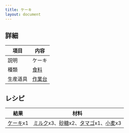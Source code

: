```yaml
---
title: ケーキ
layout: document
---
```

## 詳細

|項目|内容|
|---|---|
|説明|ケーキ|
|種類|[食料](食料)|
|生産道具|[作業台](作業台)|

## レシピ

|結果|材料|
|---|---|
|[ケーキ](ケーキ)x1|[ミルク](ミルク)x3、[砂糖](砂糖)x2、[タマゴ](タマゴ)x1、[小麦](小麦)x3|

